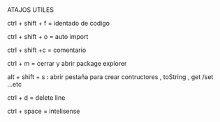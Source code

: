 # 
ATAJOS UTILES

ctrl + shift + f = identado de codigo 

ctrl + shift + o  = auto import 

ctrl + shift +c = comentario  

ctrl + m = cerrar y abrir package explorer

alt + shift + s : abrir pestaña para crear contructores , toString , get  /set ...etc

ctrl + d = delete line 

ctrl + space = intelisense
